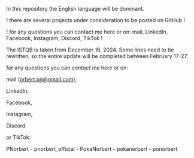 In this repository the English language will be dominant. 

! there are several projects under consideration to be posted on GitHub !

! for any questions you can contact me here or on: mail, LinkedIn, Facebook, Instagram, Discord, TikTok !  

The ISTQB is taken from December 16, 2024. Some lines need to be rewritten, so the entire update will be completed between February 17-27.

for any questions you can *contact me* here or on: 

mail (orbert.pn@gmail.com), 

LinkedIn, 

Facebook, 

Instagram, 

Discord 

or TikTok:

PNorbert - pnorbert_official - PokaNorbert - pokanorbert - ponorbert 
